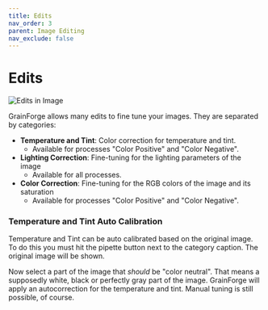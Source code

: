 ```yaml
---
title: Edits
nav_order: 3
parent: Image Editing
nav_exclude: false
---
```

# Edits
![Edits in Image](/assets/images/edits.png)

GrainForge allows many edits to fine tune your images. They are separated by categories:
- **Temperature and Tint**: Color correction for temperature and tint. 
  - Available for processes "Color Positive" and "Color Negative".
- **Lighting Correction**: Fine-tuning for the lighting parameters of the image
  - Available for all processes.
- **Color Correction**: Fine-tuning for the RGB colors of the image and its saturation
  - Available for processes "Color Positive" and "Color Negative".

### Temperature and Tint Auto Calibration
Temperature and Tint can be auto calibrated based on the original image. To do this you must hit the pipette button next to the category caption.
The original image will be shown.

Now select a part of the image that *should* be "color neutral". That means a supposedly white, black or perfectly gray part of the image.
GrainForge will apply an autocorrection for the temperature and tint. Manual tuning is still possible, of course.